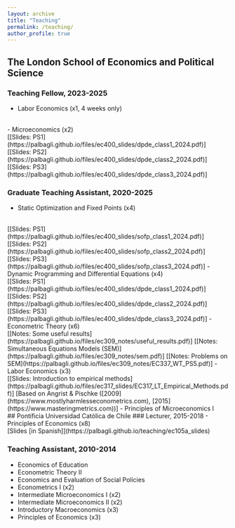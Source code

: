 ```yaml
---
layout: archive
title: "Teaching"
permalink: /teaching/
author_profile: true
---
```


## The London School of Economics and Political Science

### Teaching Fellow, 2023-2025
- Labor Economics (x1, 4 weeks only)
<br>
- Microeconomics (x2)
<br>
[[Slides: PS1](https://palbagli.github.io/files/ec400_slides/dpde_class1_2024.pdf)]
[[Slides: PS2](https://palbagli.github.io/files/ec400_slides/dpde_class2_2024.pdf)]
[[Slides: PS3](https://palbagli.github.io/files/ec400_slides/dpde_class3_2024.pdf)]

### Graduate Teaching Assistant, 2020-2025
- Static Optimization and Fixed Points (x4)
<br>
[[Slides: PS1](https://palbagli.github.io/files/ec400_slides/sofp_class1_2024.pdf)]
[[Slides: PS2](https://palbagli.github.io/files/ec400_slides/sofp_class2_2024.pdf)]
[[Slides: PS3](https://palbagli.github.io/files/ec400_slides/sofp_class3_2024.pdf)]
- Dynamic Programming and Differential Equations (x4)
<br>
[[Slides: PS1](https://palbagli.github.io/files/ec400_slides/dpde_class1_2024.pdf)]
[[Slides: PS2](https://palbagli.github.io/files/ec400_slides/dpde_class2_2024.pdf)]
[[Slides: PS3](https://palbagli.github.io/files/ec400_slides/dpde_class3_2024.pdf)]
- Econometric Theory (x6)
<br>
[[Notes: Some useful results](https://palbagli.github.io/files/ec309_notes/useful_results.pdf)]
[[Notes: Simultaneous Equations Models (SEM)](https://palbagli.github.io/files/ec309_notes/sem.pdf)]
[[Notes: Problems on SEM](https://palbagli.github.io/files/ec309_notes/EC337_WT_PS5.pdf)]
- Labor Economics (x3)
<br>
[[Slides: Introduction to empirical methods](https://palbagli.github.io/files/ec317_slides/EC317_LT_Empirical_Methods.pdf)]
[Based on Angrist & Pischke ([2009](https://www.mostlyharmlesseconometrics.com), [2015](https://www.masteringmetrics.com))]
- Principles of Microeconomics I


<br>
## Pontificia Universidad Católica de Chile
### Lecturer, 2015-2018
- Principles of Economics (x8)	
<br>
[Slides [in Spanish]](https://palbagli.github.io/teaching/ec105a_slides)

### Teaching Assistant, 2010-2014
- Economics of Education
- Econometric Theory II
- Economics and Evaluation of Social Policies
- Econometrics I (x2)
- Intermediate Microeconomics I (x2)
- Intermediate Microeconomics II (x2)
- Introductory Macroeconomics (x3)
- Principles of Economics (x3)